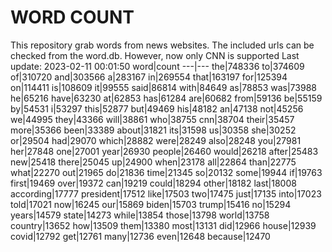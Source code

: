 # WORD COUNT
This repository grab words from news websites. The included urls can be checked from the word.db.
However, now only CNN is supported
Last update: 2023-02-11 00:01:50
word|count
---|---
the|748336
to|374609
of|310720
and|303566
a|283167
in|269554
that|163197
for|125394
on|114411
is|108609
it|99555
said|86814
with|84649
as|78853
was|73988
he|65216
have|63230
at|62853
has|61284
are|60682
from|59136
be|55159
by|54531
i|53297
this|52877
but|49469
his|48182
an|47138
not|45256
we|44995
they|43366
will|38861
who|38755
cnn|38704
their|35457
more|35366
been|33389
about|31821
its|31598
us|30358
she|30252
or|29504
had|29070
which|28882
were|28249
also|28248
you|27981
her|27848
one|27001
year|26930
people|26460
would|26218
after|25483
new|25418
there|25045
up|24900
when|23178
all|22864
than|22775
what|22270
out|21965
do|21836
time|21345
so|20132
some|19944
if|19763
first|19469
over|19372
can|19219
could|18294
other|18182
last|18008
according|17777
president|17512
like|17503
two|17475
just|17135
into|17023
told|17021
now|16245
our|15869
biden|15703
trump|15416
no|15294
years|14579
state|14273
while|13854
those|13798
world|13758
country|13652
how|13509
them|13380
most|13131
did|12966
house|12939
covid|12792
get|12761
many|12736
even|12648
because|12470
